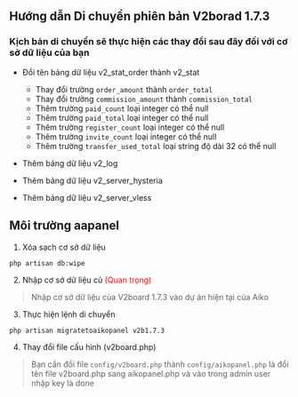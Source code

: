 ## Hướng dẫn Di chuyển phiên bản V2borad 1.7.3

### Kịch bản di chuyển sẽ thực hiện các thay đổi sau đây đối với cơ sở dữ liệu của bạn
- Đổi tên bảng dữ liệu v2_stat_order thành v2_stat
    - Thay đổi trường `order_amount` thành `order_total`
    - Thay đổi trường `commission_amount` thành `commission_total`
    - Thêm trường `paid_count` loại integer có thể null
    - Thêm trường `paid_total` loại integer có thể null
    - Thêm trường `register_count` loại integer có thể null
    - Thêm trường `invite_count` loại integer có thể null
    - Thêm trường `transfer_used_total` loại string độ dài 32 có thể null

- Thêm bảng dữ liệu v2_log
- Thêm bảng dữ liệu v2_server_hysteria
- Thêm bảng dữ liệu v2_server_vless

## Môi trường aapanel
1. Xóa sạch cơ sở dữ liệu
```
php artisan db:wipe
```
2. Nhập cơ sở dữ liệu cũ <span style="color:red">(Quan trọng)</span>
>Nhập cơ sở dữ liệu của V2board 1.7.3 vào dự án hiện tại của Aiko

3. Thực hiện lệnh di chuyển
```
php artisan migratetoaikopanel v2b1.7.3
```

4. Thay đổi file cấu hình (v2board.php)
> Bạn cần đổi file `config/v2board.php` thành `config/aikopanel.php` là đổi tên file v2board.php sang aikopanel.php và vào trong admin user nhập key là done